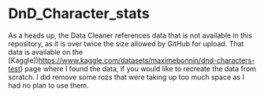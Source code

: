 # DnD_Character_stats



As a heads up, the Data Cleaner references data that is not available in this repository, as it is over twice the size allowed by GitHub for upload.
That data is available on the [Kaggle])https://www.kaggle.com/datasets/maximebonnin/dnd-characters-test) page where I found the data, if you would like to recreate the data from scratch. I did remove some rozs that were taking up too much space as I had no plan to use them. 
